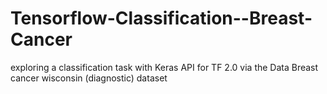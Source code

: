 # Tensorflow-Classification--Breast-Cancer
exploring a classification task with Keras API for TF 2.0  via the Data Breast cancer wisconsin (diagnostic) dataset 
